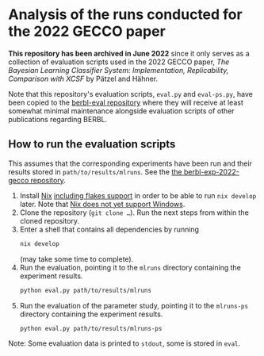 # Analysis of the runs conducted for the 2022 GECCO paper


**This repository has been archived in June 2022** since it only serves as a
collection of evaluation scripts used in the 2022 GECCO paper, *The Bayesian
Learning Classifier System: Implementation, Replicability, Comparison with XCSF*
by Pätzel and Hähner.


Note that this repository's evaluation scripts, `eval.py` and `eval-ps.py`, have
been copied to the [berbl-eval
repository](https://github.com/berbl-dev/berbl-eval) where they will receive at
least somewhat minimal maintenance alongside evaluation scripts of other
publications regarding BERBL.


## How to run the evaluation scripts


This assumes that the corresponding experiments have been run and their results
stored in `path/to/results/mlruns`. See the [the berbl-exp-2022-gecco
repository](https://github.com/berbl-dev/berbl-exp-2022-gecco).


1. Install
   [Nix](https://nixos.org/manual/nix/stable/installation/installing-binary.html)
   [including flakes support](https://nixos.wiki/wiki/Flakes) in order to be
   able to run `nix develop` later.  Note that [Nix does not yet support
   Windows](https://nixos.org/manual/nix/stable/installation/supported-platforms.html).
2. Clone the repository (`git clone …`). Run the next steps from within the
   cloned repository.
3. Enter a shell that contains all dependencies by running
   ```bash
   nix develop
   ```
   (may take some time to complete).
4. Run the evaluation, pointing it to the `mlruns` directory containing the
   experiment results.
   ```bash
   python eval.py path/to/results/mlruns
   ```
5. Run the evaluation of the parameter study, pointing it to the `mlruns-ps`
   directory containing the experiment results.
   ```bash
   python eval.py path/to/results/mlruns-ps
   ```


Note: Some evaluation data is printed to `stdout`, some is stored in `eval`.


<!-- Local Variables: -->
<!-- mode: markdown -->
<!-- End: -->
